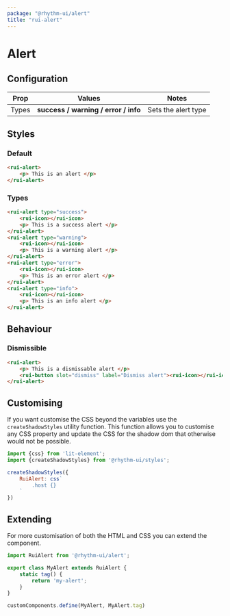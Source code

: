 ```yaml
---
package: "@rhythm-ui/alert"
title: "rui-alert"
---
```


# Alert


## Configuration

|Prop|Values|Notes|
|---|---|---|
|Types| **success / warning / error / info** |Sets the alert type|

## Styles

### Default

```html preview
<rui-alert>
	<p> This is an alert </p>
</rui-alert>
```

### Types

```html preview
<rui-alert type="success">
	<rui-icon></rui-icon>
	<p> This is a success alert </p>
</rui-alert>
<rui-alert type="warning">
	<rui-icon></rui-icon>
	<p> This is a warning alert </p>
</rui-alert>
<rui-alert type="error">
	<rui-icon></rui-icon>
	<p> This is an error alert </p>
</rui-alert>
<rui-alert type="info">
	<rui-icon></rui-icon>
	<p> This is an info alert </p>
</rui-alert>
```

## Behaviour

### Dismissible

```html preview
<rui-alert>
	<p> This is a dismissable alert </p>
	<rui-button slot="dismiss" label="Dismiss alert"><rui-icon></rui-icon></rui-button>
</rui-alert>
```

## Customising

If you want customise the CSS beyond the variables use the `createShadowStyles` utility function. This function allows you to customise any CSS property and update the CSS for the shadow dom that otherwise would not be possible.
```js
import {css} from 'lit-element';
import {createShadowStyles} from '@rhythm-ui/styles';

createShadowStyles({
	RuiAlert: css`
		.host {}
	`
})
```


## Extending

For more customisation of both the HTML and CSS you can extend the component.

```js
import RuiAlert from '@rhythm-ui/alert';

export class MyAlert extends RuiAlert {
	static tag() {
		return 'my-alert';
	}
}

customComponents.define(MyAlert, MyAlert.tag)
```
